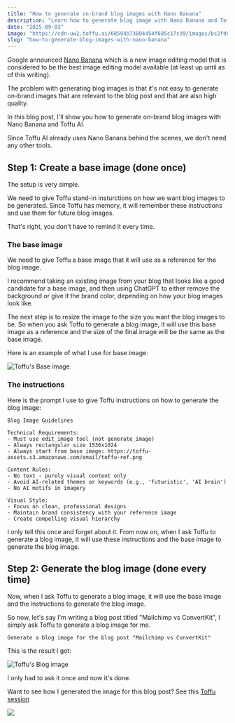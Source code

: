 ```yaml
---
title: "How to generate on-brand blog images with Nano Banana"
description: "Learn how to generate blog image with Nano Banana and Toffu AI"
date: "2025-09-03"
image: "https://cdn-uw2.toffu.ai/68594b73894454f695c17c39/images/bc2fddaf-4bff-453a-9258-0ac77a296152.jpg"
slug: "how-to-generate-blog-images-with-nano-banana"
---
```


Google announced [Nano Banana](https://blog.google/products/gemini/updated-image-editing-model/) which is a new image editing model that is considered to be the best image editing model available (at least up until as of this writing).

The problem with generating blog images is that it's not easy to generate on-brand images that are relevant to the blog post and that are also high quality.

In this blog post, I'll show you how to generate on-brand blog images with Nano Banana and Toffu AI.

Since Toffu AI already uses Nano Banana behind the scenes, we don't need any other tools.

## Step 1: Create a base image (done once)

The setup is very simple.

We need to give Toffu stand-in insturctions on how we want blog images to be generated. Since Toffu has memory, it will remember these instructions and use them for future blog images.

That's right, you don't have to remind it every time.

### The base image

We need to give Toffu a base image that it will use as a reference for the blog image.

I recommend taking an existing image from your blog that looks like a good candidate for a base image, and then using ChatGPT to either remove the background or give it the brand color, depending on how your blog images look like.

The next step is to resize the image to the size you want the blog images to be. So when you ask Toffu to generate a blog image, it will use this base image as a reference and the size of the final image will be the same as the base image.

Here is an example of what I use for base image: 

![Toffu's Base image](https://toffu-assets.s3.amazonaws.com/email/toffu-ref.png)

### The instructions

Here is the prompt I use to give Toffu instructions on how to generate the blog image:

```
Blog Image Guidelines

Technical Requirements: 
- Must use edit_image tool (not generate_image)
- Always rectangular size 1536x1024
- Always start from base image: https://toffu-assets.s3.amazonaws.com/email/toffu-ref.png

Content Rules: 
- No text - purely visual content only
- Avoid AI-related themes or keywords (e.g., 'futuristic', 'AI brain')
- No AI motifs in imagery

Visual Style: 
- Focus on clean, professional designs 
- Maintain brand consistency with your reference image 
- Create compelling visual hierarchy
```

I only tell this once and forget about it. From now on, when I ask Toffu to generate a blog image, it will use these instructions and the base image to generate the blog image.

## Step 2: Generate the blog image (done every time)

Now, when I ask Toffu to generate a blog image, it will use the base image and the instructions to generate the blog image.

So now, let's say I'm writing a blog post titled "Mailchimp vs ConvertKit", I simply ask Toffu to generate a blog image for me.

```
Generate a blog image for the blog post "Mailchimp vs ConvertKit"
```

This is the result I got:

![Toffu's Blog image](https://toffu.ai/_next/image?url=https%3A%2F%2Fraw.githubusercontent.com%2Ftoffu-ai%2Fblog-posts%2Fmain%2Fimages%2Fmailchimp-vs-convertkit-blog-header.png&w=828&q=75)

I only had to ask it once and now it's done.

Want to see how I generated the image for this blog post? See this [Toffu session](https://toffu.ai?public=true&session_id=c22e9960-93d8-4ef9-8b31-a059a80ddb94)

![](https://toffu-assets.s3.amazonaws.com/email/nano-chat.png)
